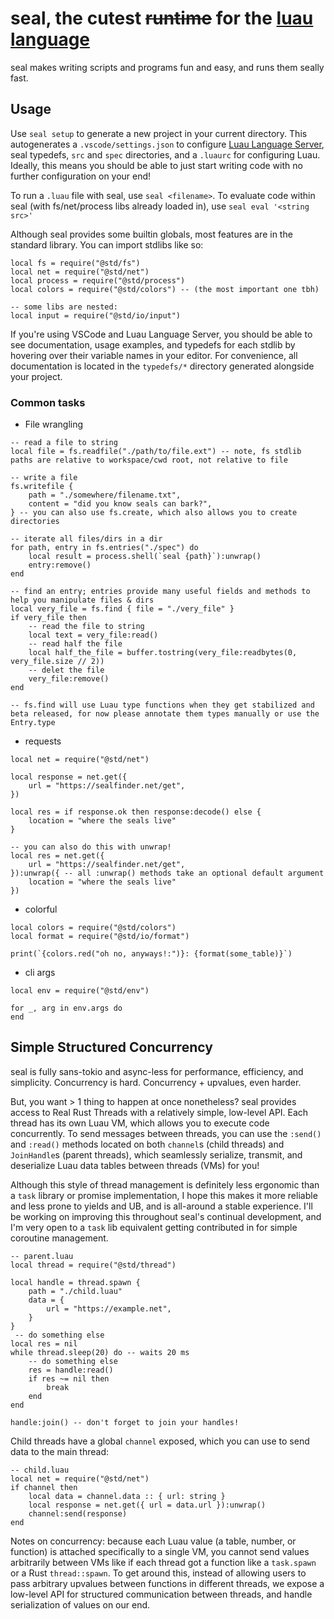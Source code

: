 # seal, the cutest ~~runtime~~ for the [luau language](https://luau.org)

seal makes writing scripts and programs fun and easy, and runs them seally fast.

## Usage

Use `seal setup` to generate a new project in your current directory. This autogenerates a `.vscode/settings.json` to configure [Luau Language Server](https://github.com/JohnnyMorganz/luau-lsp), seal typedefs, `src` and `spec` directories, and a `.luaurc` for configuring Luau. Ideally, this means you should be able to just start writing code with no further configuration on your end!

To run a `.luau` file with seal, use `seal <filename>`. To evaluate code within seal (with fs/net/process libs already loaded in), use `seal eval '<string src>'`

Although seal provides some builtin globals, most features are in the standard library. You can import stdlibs like so:

```luau
local fs = require("@std/fs")
local net = require("@std/net")
local process = require("@std/process")
local colors = require("@std/colors") -- (the most important one tbh)

-- some libs are nested:
local input = require("@std/io/input")
```

If you're using VSCode and Luau Language Server, you should be able to see documentation, usage examples, and typedefs for each stdlib by hovering over their variable names in your editor. For convenience, all documentation is located in the `typedefs/*` directory generated alongside your project.

### Common tasks

- File wrangling

```luau
-- read a file to string
local file = fs.readfile("./path/to/file.ext") -- note, fs stdlib paths are relative to workspace/cwd root, not relative to file

-- write a file
fs.writefile {
    path = "./somewhere/filename.txt",
    content = "did you know seals can bark?",
} -- you can also use fs.create, which also allows you to create directories

-- iterate all files/dirs in a dir
for path, entry in fs.entries("./spec") do
    local result = process.shell(`seal {path}`):unwrap()
    entry:remove()
end

-- find an entry; entries provide many useful fields and methods to help you manipulate files & dirs
local very_file = fs.find { file = "./very_file" }
if very_file then
    -- read the file to string
    local text = very_file:read()
    -- read half the file
    local half_the_file = buffer.tostring(very_file:readbytes(0, very_file.size // 2))
    -- delet the file
    very_file:remove()
end

-- fs.find will use Luau type functions when they get stabilized and beta released, for now please annotate them types manually or use the Entry.type

```

- requests

```luau
local net = require("@std/net")

local response = net.get({
    url = "https://sealfinder.net/get",
})

local res = if response.ok then response:decode() else {
    location = "where the seals live"
}

-- you can also do this with unwrap!
local res = net.get({
    url = "https://sealfinder.net/get",
}):unwrap({ -- all :unwrap() methods take an optional default argument
    location = "where the seals live"
})

```

- colorful

```luau
local colors = require("@std/colors")
local format = require("@std/io/format")

print(`{colors.red("oh no, anyways!:")}: {format(some_table)}`)
```

- cli args

```luau
local env = require("@std/env")

for _, arg in env.args do
end
```

## Simple Structured Concurrency

seal is fully sans-tokio and async-less for performance, efficiency, and simplicity. Concurrency is hard. Concurrency + upvalues, even harder.

But, you want > 1 thing to happen at once nonetheless? seal provides access to Real Rust Threads with a relatively simple, low-level API. Each thread has its own Luau VM, which allows you to execute code concurrently. To send messages between threads, you can use the `:send()` and `:read()` methods located on both `channel`s (child threads) and `JoinHandle`s (parent threads), which seamlessly serialize, transmit, and deserialize Luau data tables between threads (VMs) for you!

Although this style of thread management is definitely less ergonomic than a `task` library or promise implementation, I hope this makes it more reliable and less prone to yields and UB, and is all-around a stable experience. I'll be working on improving this throughout seal's continual development, and I'm very open to a `task` lib equivalent getting contributed in for simple coroutine management.

```luau
-- parent.luau
local thread = require("@std/thread")

local handle = thread.spawn {
    path = "./child.luau"
    data = {
        url = "https://example.net",
    }
}
 -- do something else
local res = nil
while thread.sleep(20) do -- waits 20 ms
    -- do something else
    res = handle:read()
    if res ~= nil then
        break
    end
end

handle:join() -- don't forget to join your handles!
```

Child threads have a global `channel` exposed, which you can use to send data to the main thread:

```luau
-- child.luau
local net = require("@std/net")
if channel then
    local data = channel.data :: { url: string }
    local response = net.get({ url = data.url }):unwrap()
    channel:send(response)
end
```

Notes on concurrency: because each Luau value (a table, number, or function) is attached specifically to a single VM, you cannot send values arbitrarily between VMs like if each thread got a function like a `task.spawn` or a Rust `thread::spawn`. To get around this, instead of allowing users to pass arbitrary upvalues between functions in different threads, we expose a low-level API for structured communication between threads, and handle serialization of values on our end.
